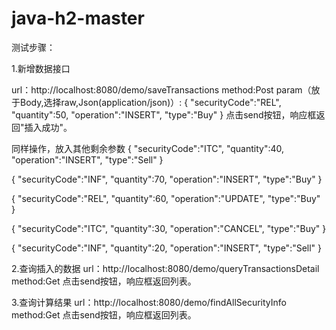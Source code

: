 # java-h2-master
测试步骤：

1.新增数据接口

url：http://localhost:8080/demo/saveTransactions
method:Post
param（放于Body,选择raw,Json(application/json)）:
    {
    "securityCode":"REL",
    "quantity":50,
    "operation":"INSERT",
    "type":"Buy"
    }
点击send按钮，响应框返回"插入成功"。

同样操作，放入其他剩余参数
{
"securityCode":"ITC",
"quantity":40,
"operation":"INSERT",
"type":"Sell"
}

{
"securityCode":"INF",
"quantity":70,
"operation":"INSERT",
"type":"Buy"
}

{
"securityCode":"REL",
"quantity":60,
"operation":"UPDATE",
"type":"Buy"
}

{
"securityCode":"ITC",
"quantity":30,
"operation":"CANCEL",
"type":"Buy"
}

{
"securityCode":"INF",
"quantity":20,
"operation":"INSERT",
"type":"Sell"
}


2.查询插入的数据
url：http://localhost:8080/demo/queryTransactionsDetail
method:Get
点击send按钮，响应框返回列表。


3.查询计算结果
url：http://localhost:8080/demo/findAllSecurityInfo
method:Get
点击send按钮，响应框返回列表。









